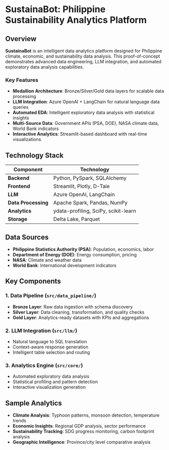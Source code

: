 # SustainaBot: Philippine Sustainability Analytics Platform

## Overview

**SustainaBot** is an intelligent data analytics platform designed for Philippine climate, economic, and sustainability data analysis. This proof-of-concept demonstrates advanced data engineering, LLM integration, and automated exploratory data analysis capabilities.

### Key Features

- **Medallion Architecture**: Bronze/Silver/Gold data layers for scalable data processing
- **LLM Integration**: Azure OpenAI + LangChain for natural language data queries
- **Automated EDA**: Intelligent exploratory data analysis with statistical insights
- **Multi-Source Data**: Government APIs (PSA, DOE), NASA climate data, World Bank indicators
- **Interactive Analytics**: Streamlit-based dashboard with real-time visualizations

## Technology Stack

| Component | Technology |
|-----------|------------|
| **Backend** | Python, PySpark, SQLAlchemy |
| **Frontend** | Streamlit, Plotly, D-Tale |
| **LLM** | Azure OpenAI, LangChain |
| **Data Processing** | Apache Spark, Pandas, NumPy |
| **Analytics** | ydata-profiling, SciPy, scikit-learn |
| **Storage** | Delta Lake, Parquet |

## Data Sources

- **Philippine Statistics Authority (PSA)**: Population, economics, labor
- **Department of Energy (DOE)**: Energy consumption, pricing
- **NASA**: Climate and weather data
- **World Bank**: International development indicators
  
## Key Components

### 1. Data Pipeline (`src/data_pipeline/`)
- **Bronze Layer**: Raw data ingestion with schema discovery
- **Silver Layer**: Data cleaning, transformation, and quality checks
- **Gold Layer**: Analytics-ready datasets with KPIs and aggregations

### 2. LLM Integration (`src/llm/`)
- Natural language to SQL translation
- Context-aware response generation
- Intelligent table selection and routing

### 3. Analytics Engine (`src/core/`)
- Automated exploratory data analysis
- Statistical profiling and pattern detection
- Interactive visualization generation

## Sample Analytics

- **Climate Analysis**: Typhoon patterns, monsoon detection, temperature trends
- **Economic Insights**: Regional GDP analysis, sector performance
- **Sustainability Tracking**: SDG progress monitoring, carbon footprint analysis
- **Geographic Intelligence**: Province/city level comparative analysis
